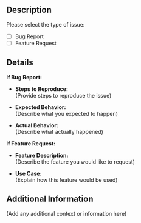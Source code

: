 ## Description

Please select the type of issue:

- [ ] Bug Report
- [ ] Feature Request

## Details

**If Bug Report:**

- **Steps to Reproduce:**  
  (Provide steps to reproduce the issue)

- **Expected Behavior:**  
  (Describe what you expected to happen)

- **Actual Behavior:**  
  (Describe what actually happened)

**If Feature Request:**

- **Feature Description:**  
  (Describe the feature you would like to request)

- **Use Case:**  
  (Explain how this feature would be used)

## Additional Information

(Add any additional context or information here)
